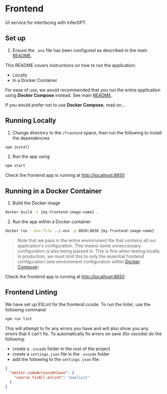 # Frontend

UI service for interfacing with InferGPT.

## Set up

1. Ensure the `.env` file has been configured as described in the main [README](../README.md).

This README covers instructions on how to run the application:

- Locally
- In a Docker Container

For ease of use, we would recommended that you run the entire application using **Docker Compose** instead. See main [README](../README.md).

If you would prefer not to use **Docker Compose**, read on...

## Running Locally

1. Change directory to the `/frontend` space, then run the following to install the dependencies

```bash
npm install
```

2. Run the app using

```bash
npm start
```

Check the frontend app is running at [http://localhost:8650](http://localhost:8650)

## Running in a Docker Container

1. Build the Docker image

```bash
docker build -t {my-frontend-image-name} .
```

2. Run the app within a Docker container

```bash
docker run --env-file ../.env -p 8650:8650 {my-frontend-image-name}
```

> Note that we pass in the entire environment file that contains all our application's configuration. This means some unneccessary configuration is also being passed in. This is fine when testing locally. In production, we must limit this to only the essential frontend configuration (see environment configuration within [Docker Compose](../compose.yml)).

Check the frontend app is running at [http://localhost:8650](http://localhost:8650)

## Frontend Linting

We have set up ESLint for the frontend ccode. To run the linter, use the following command:

```bash
npm run lint
```

This will attempt to fix any errors you have and will also show you any errors that it can't fix. To automatically fix errors on save (for vscode) do the following:

- create a `.vscode` folder in the root of the project
- create a `settings.json` file in the `.vscode` folder
- add the following to the `settings.json` file:

```json
{
  "editor.codeActionsOnSave": {
    "source.fixAll.eslint": "explicit"
  }
}
```

